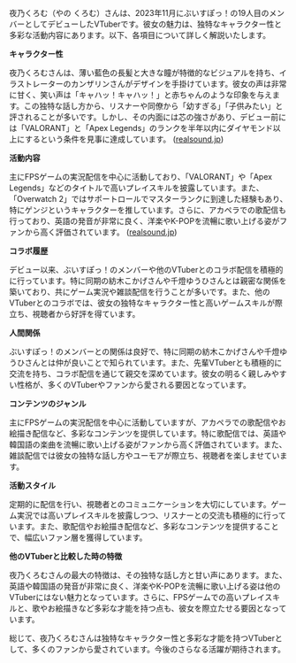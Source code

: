夜乃くろむ（やの くろむ）さんは、2023年11月にぶいすぽっ！の19人目のメンバーとしてデビューしたVTuberです。彼女の魅力は、独特なキャラクター性と多彩な活動内容にあります。以下、各項目について詳しく解説いたします。

**キャラクター性**

夜乃くろむさんは、薄い藍色の長髪と大きな瞳が特徴的なビジュアルを持ち、イラストレーターのカンザリンさんがデザインを手掛けています。彼女の声は非常に甘く、笑い声は「キャハッ！キャハッ！」と赤ちゃんのような印象を与えます。この独特な話し方から、リスナーや同僚から「幼すぎる」「子供みたい」と評されることが多いです。しかし、その内面には芯の強さがあり、デビュー前には「VALORANT」と「Apex Legends」のランクを半年以内にダイヤモンド以上にするという条件を見事に達成しています。 ([realsound.jp](https://realsound.jp/tech/2024/05/post-1671364_3.html?utm_source=openai))

**活動内容**

主にFPSゲームの実況配信を中心に活動しており、「VALORANT」や「Apex Legends」などのタイトルで高いプレイスキルを披露しています。また、「Overwatch 2」ではサポートロールでマスターランクに到達した経験もあり、特にゲンジというキャラクターを推しています。さらに、アカペラでの歌配信も行っており、英語の発音が非常に良く、洋楽やK-POPを流暢に歌い上げる姿がファンから高く評価されています。 ([realsound.jp](https://realsound.jp/tech/2024/05/post-1671364_3.html?utm_source=openai))

**コラボ履歴**

デビュー以来、ぶいすぽっ！のメンバーや他のVTuberとのコラボ配信を積極的に行っています。特に同期の紡木こかげさんや千燈ゆうひさんとは親密な関係を築いており、共にゲーム実況や雑談配信を行うことが多いです。また、他のVTuberとのコラボでは、彼女の独特なキャラクター性と高いゲームスキルが際立ち、視聴者から好評を得ています。

**人間関係**

ぶいすぽっ！のメンバーとの関係は良好で、特に同期の紡木こかげさんや千燈ゆうひさんとは仲が良いことで知られています。また、先輩VTuberとも積極的に交流を持ち、コラボ配信を通じて親交を深めています。彼女の明るく親しみやすい性格が、多くのVTuberやファンから愛される要因となっています。

**コンテンツのジャンル**

主にFPSゲームの実況配信を中心に活動していますが、アカペラでの歌配信やお絵描き配信など、多彩なコンテンツを提供しています。特に歌配信では、英語や韓国語の楽曲を流暢に歌い上げる姿がファンから高く評価されています。また、雑談配信では彼女の独特な話し方やユーモアが際立ち、視聴者を楽しませています。

**活動スタイル**

定期的に配信を行い、視聴者とのコミュニケーションを大切にしています。ゲーム実況では高いプレイスキルを披露しつつ、リスナーとの交流も積極的に行っています。また、歌配信やお絵描き配信など、多彩なコンテンツを提供することで、幅広いファン層を獲得しています。

**他のVTuberと比較した時の特徴**

夜乃くろむさんの最大の特徴は、その独特な話し方と甘い声にあります。また、英語や韓国語の発音が非常に良く、洋楽やK-POPを流暢に歌い上げる姿は他のVTuberにはない魅力となっています。さらに、FPSゲームでの高いプレイスキルと、歌やお絵描きなど多彩な才能を持つ点も、彼女を際立たせる要因となっています。

総じて、夜乃くろむさんは独特なキャラクター性と多彩な才能を持つVTuberとして、多くのファンから愛されています。今後のさらなる活躍が期待されます。 